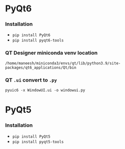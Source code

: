 # PyQt6

### Installation
- ```pip install PyQt6```
- ```pip install pyqt6-tools```

### QT Designer miniconda venv location 
```/home/maneesh/miniconda3/envs/qt/lib/python3.9/site-packages/qt6_applications/Qt/bin```

### QT ```.ui``` convert to ```.py``` 
```pyuic6 -x WindowUI.ui -o windowui.py```

# PyQt5

### Installation
- ```pip install PyQt5```
- ```pip install pyqt5-tools```